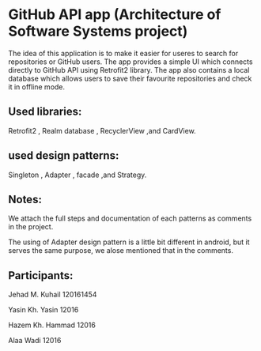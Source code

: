 # GitHub API app (Architecture of Software Systems project)
The idea of this application is to make it easier for useres to search for repositories or GitHub users.
The app provides a simple UI which connects directly to GitHub API using Retrofit2 library.
The app also contains a local database which allows users to save their favourite repositories and check it in offline mode.

## Used libraries:
Retrofit2 , Realm database , RecyclerView ,and CardView.

## used design patterns:
Singleton , Adapter , facade ,and Strategy.

## Notes:

We attach the full steps and documentation of each patterns as comments in the project.

The using of Adapter design pattern is a little bit different in android, but it serves the same purpose, we alose mentioned that in the comments.

## Participants:

Jehad M. Kuhail   120161454

Yasin Kh. Yasin   12016

Hazem Kh. Hammad  12016

Alaa Wadi         12016
